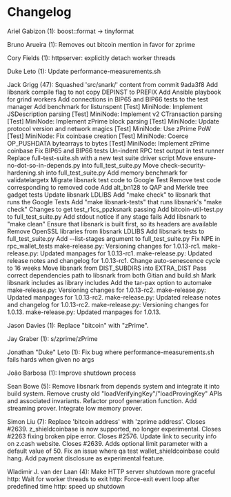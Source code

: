 Changelog
=========

Ariel Gabizon (1):
      boost::format -> tinyformat

Bruno Arueira (1):
      Removes out bitcoin mention in favor for zprime

Cory Fields (1):
      httpserver: explicitly detach worker threads

Duke Leto (1):
      Update performance-measurements.sh

Jack Grigg (47):
      Squashed 'src/snark/' content from commit 9ada3f8
      Add libsnark compile flag to not copy DEPINST to PREFIX
      Add Ansible playbook for grind workers
      Add connections in BIP65 and BIP66 tests to the test manager
      Add benchmark for listunspent
      [Test] MiniNode: Implement JSDescription parsing
      [Test] MiniNode: Implement v2 CTransaction parsing
      [Test] MiniNode: Implement zPrime block parsing
      [Test] MiniNode: Update protocol version and network magics
      [Test] MiniNode: Use zPrime PoW
      [Test] MiniNode: Fix coinbase creation
      [Test] MiniNode: Coerce OP_PUSHDATA bytearrays to bytes
      [Test] MiniNode: Implement zPrime coinbase
      Fix BIP65 and BIP66 tests
      Un-indent RPC test output in test runner
      Replace full-test-suite.sh with a new test suite driver script
      Move ensure-no-dot-so-in-depends.py into full_test_suite.py
      Move check-security-hardening.sh into full_test_suite.py
      Add memory benchmark for validatelargetx
      Migrate libsnark test code to Google Test
      Remove test code corresponding to removed code
      Add alt_bn128 to QAP and Merkle tree gadget tests
      Update libsnark LDLIBS
      Add "make check" to libsnark that runs the Google Tests
      Add "make libsnark-tests" that runs libsnark's "make check"
      Changes to get test_r1cs_ppzksnark passing
      Add bitcoin-util-test.py to full_test_suite.py
      Add stdout notice if any stage fails
      Add libsnark to "make clean"
      Ensure that libsnark is built first, so its headers are available
      Remove OpenSSL libraries from libsnark LDLIBS
      Add libsnark tests to full_test_suite.py
      Add --list-stages argument to full_test_suite.py
      Fix NPE in rpc_wallet_tests
      make-release.py: Versioning changes for 1.0.13-rc1.
      make-release.py: Updated manpages for 1.0.13-rc1.
      make-release.py: Updated release notes and changelog for 1.0.13-rc1.
      Change auto-senescence cycle to 16 weeks
      Move libsnark from DIST_SUBDIRS into EXTRA_DIST
      Pass correct dependencies path to libsnark from both Gitian and build.sh
      Mark libsnark includes as library includes
      Add the tar-pax option to automake
      make-release.py: Versioning changes for 1.0.13-rc2.
      make-release.py: Updated manpages for 1.0.13-rc2.
      make-release.py: Updated release notes and changelog for 1.0.13-rc2.
      make-release.py: Versioning changes for 1.0.13.
      make-release.py: Updated manpages for 1.0.13.

Jason Davies (1):
      Replace "bitcoin" with "zPrime".

Jay Graber (1):
      s/zprime/zPrime

Jonathan "Duke" Leto (1):
      Fix bug where performance-measurements.sh fails hards when given no args

João Barbosa (1):
      Improve shutdown process

Sean Bowe (5):
      Remove libsnark from depends system and integrate it into build system.
      Remove crusty old "loadVerifyingKey"/"loadProvingKey" APIs and associated invariants.
      Refactor proof generation function.
      Add streaming prover.
      Integrate low memory prover.

Simon Liu (7):
      Replace 'bitcoin address' with 'zprime address'.
      Closes #2639. z_shieldcoinbase is now supported, no longer experimental.
      Closes #2263 fixing broken pipe error.
      Closes #2576. Update link to security info on z.cash website.
      Closes #2639. Adds optional limit parameter with a default value of 50.
      Fix an issue where qa test wallet_shieldcoinbase could hang.
      Add payment disclosure as experimental feature.

Wladimir J. van der Laan (4):
      Make HTTP server shutdown more graceful
      http: Wait for worker threads to exit
      http: Force-exit event loop after predefined time
      http: speed up shutdown

